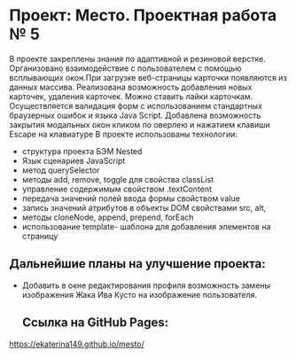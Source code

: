# Проект: Место. Проектная работа № 5
В проекте закреплены знания по адаптивной и резиновой верстке. Организовано взаимодействие с пользователем
с помощью всплывающих окон.При загрузке веб-страницы карточки появляются из данных массива.
Реализована возможность добавления новых карточек, удаления карточек. Можно ставить лайки карточкам.
Осуществляется валидация форм с использованием стандартных браузерных ошибок и языка Java Script. Добавлена
возможность закрытия модальных окон кликом по оверлею и нажатием клавиши Escape на клавиатуре
В проекте использованы технологии:
* структура проекта БЭМ Nested
* Язык сценариев JavaScript
* метод querySelector
* методы add, remove, toggle для свойства classList
* управление содержимым свойством .textContent
* передача значений полей ввода формы свойством value
* запись значений атрибутов в объекты DOM свойствами src, alt,
* методы cloneNode, append, prepend, forEach
* использование template- шаблона для добавления элементов на страницу
## Дальнейшие планы на улучшение проекта:
* Добавить в окне редактирования профиля возможность замены изображения Жака Ива Кусто на изображение пользователя.
  ## Ссылка на GitHub Pages:
https://ekaterina149.github.io/mesto/
